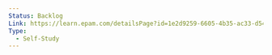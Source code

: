 ```yaml
---
Status: Backlog
Link: https://learn.epam.com/detailsPage?id=1e2d9259-6605-4b35-ac33-d541bf2f0722
Type:
  - Self-Study
---
```

